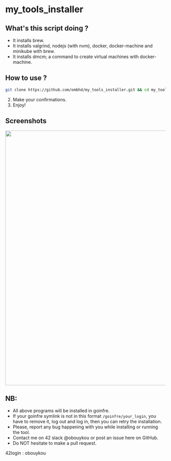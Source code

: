 # my_tools_installer


## What's this script doing ?

 -  It installs brew.   
 -  It installs valgrind, nodejs (with nvm), docker, docker-machine and minikube with brew.
 -  It installs dmcm; a command to create virtual machines with docker-machine.

## How to use ?
  ```sh
  git clone https://github.com/ombhd/my_tools_installer.git && cd my_tools_installer && ./my_tools_installer.bash
  ```
  2.  Make your confirmations.
  3.  Enjoy!
  
  
## Screenshots

<img src="https://github.com/su-omb/my_tools_installer/blob/main/how-to-use-screenshot.png" width="800" />

## NB:
 -  All above programs will be installed in goinfre.
 -  If your goinfre symlink is not in this format `/goinfre/your_login`, you have to remove it, log out and log in, then you can retry the installation.
 -  Please, report any bug happening with you while installing or running the tool.
 -  Contact me on 42 slack @obouykou or post an issue here on GitHub.
 -  Do NOT hesitate to make a pull request.

42login : obouykou
